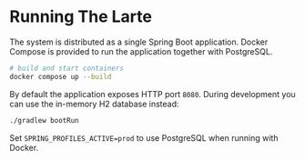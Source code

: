 # Running The Larte

The system is distributed as a single Spring Boot application. Docker Compose is provided to run the application together with PostgreSQL.

```bash
# build and start containers
docker compose up --build
```

By default the application exposes HTTP port `8080`. During development you can use the in-memory H2 database instead:

```bash
./gradlew bootRun
```

Set `SPRING_PROFILES_ACTIVE=prod` to use PostgreSQL when running with Docker.
